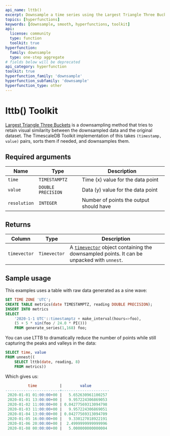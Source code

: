 ```yaml
---
api_name: lttb()
excerpt: Downsample a time series using the Largest Triangle Three Buckets method
topics: [hyperfunctions]
keywords: [downsample, smooth, hyperfunctions, toolkit]
api:
  license: community
  type: function
  toolkit: true
hyperfunction:
  family: downsample
  type: one-step aggregate
# fields below will be deprecated
api_category: hyperfunction
toolkit: true
hyperfunction_family: 'downsample'
hyperfunction_subfamily: 'downsample'
hyperfunction_type: other
---
```


# lttb()  <tag type="toolkit">Toolkit</tag>

[Largest Triangle Three Buckets][gh-lttb] is a downsampling method that
tries to retain visual similarity between the downsampled data and the
original dataset. The TimescaleDB Toolkit implementation of this takes
`(timestamp, value)` pairs, sorts them if needed, and downsamples them.

## Required arguments

|Name| Type |Description|
|-|-|-|
|`time`|`TIMESTAMPTZ`|Time (x) value for the data point|
|`value`|`DOUBLE PRECISION`|Data (y) value for the data point|
|`resolution`|`INTEGER`|Number of points the output should have|

## Returns

|Column|Type|Description|
|-|-|-|
|`timevector`|`Timevector`|A [`timevector`][hyperfunctions-timevectors] object containing the downsampled points. It can be unpacked with `unnest`.|

## Sample usage

This examples uses a table with raw data generated as a sine wave:

```sql
SET TIME ZONE 'UTC';
CREATE TABLE metrics(date TIMESTAMPTZ, reading DOUBLE PRECISION);
INSERT INTO metrics
SELECT
    '2020-1-1 UTC'::timestamptz + make_interval(hours=>foo),
    (5 + 5 * sin(foo / 24.0 * PI()))
    FROM generate_series(1,168) foo;
```

You can use LTTB to dramatically reduce the number of points while still
capturing the peaks and valleys in the data:

```sql
SELECT time, value
FROM unnest((
    SELECT lttb(date, reading, 8)
    FROM metrics))
```

Which gives us:

```sql
          time          |        value        
------------------------+---------------------
 2020-01-01 01:00:00+00 |   5.652630961100257
 2020-01-01 13:00:00+00 |   9.957224306869053
 2020-01-02 11:00:00+00 | 0.04277569313094798
 2020-01-03 11:00:00+00 |   9.957224306869051
 2020-01-04 13:00:00+00 | 0.04277569313094709
 2020-01-05 16:00:00+00 |   9.330127018922191
 2020-01-06 20:00:00+00 |  2.4999999999999996
 2020-01-08 00:00:00+00 |   5.000000000000004
```

[gh-lttb]: https://github.com/sveinn-steinarsson/flot-downsample
[hyperfunctions-timevectors]: /timescaledb/:currentVersion:/how-to-guides/hyperfunctions/function-pipelines/#timevectors
